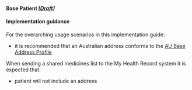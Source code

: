 #### Base Patient *[[Draft](http://hl7.org/fhir/stu3/valueset-publication-status.html)]*

#### Implementation guidance

For the overarching usage scenarios in this implementation guide:
* it is recommended that an Australian address conforms to the [AU Base Address Profile](https://build.fhir.org/ig/hl7au/au-fhir-base-stu3//StructureDefinition-au-address.html)

When sending a shared medicines list to the My Health Record system it is expected that:
* patient will not include an address




